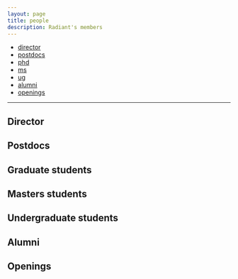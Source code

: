 ```yaml
---
layout: page
title: people
description: Radiant's members
---
```


<div class="navbar">
    <div class="navbar-inner">
        <ul class="nav">
            <li><a href="#director">director</a></li>
            <li><a href="#postdocs">postdocs</a></li>
            <li><a href="#phd">phd</a></li>
            <li><a href="#masters">ms</a></li>
            <li><a href="#ug">ug</a></li>
            <li><a href="#alumni">alumni</a></li>
            <li><a href="#openings">openings</a></li>
        </ul>
    </div>
</div>

---

## <a name="director"></a>Director


## <a name="postdocs"></a>Postdocs


## <a name="phd"></a>Graduate students


## <a name="ms"></a>Masters students


## <a name="ug"></a>Undergraduate students


## <a name="alumni"></a>Alumni

## <a name="openings"></a>Openings
